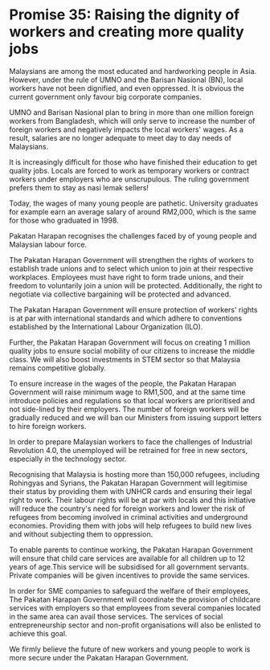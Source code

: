 # Promise 35: Raising the dignity of workers and creating more quality jobs

Malaysians are among the most educated and hardworking people in Asia. However, under the rule of UMNO and the Barisan Nasional (BN), local workers have not been dignified, and even oppressed. It is obvious the current government only favour big corporate companies.

UMNO and Barisan Nasional plan to bring in more than one million foreign workers from Bangladesh, which will only serve to increase the number of foreign workers and negatively impacts the local workers' wages. As a result, salaries are no longer adequate to meet day to day needs of Malaysians.

It is increasingly difficult for those who have finished their education to get quality jobs. Locals are forced to work as temporary workers or contract workers under employers who are unscrupulous. The ruling government prefers them to stay as nasi lemak sellers!

Today, the wages of many young people are pathetic. University graduates for example earn an average salary of around RM2,000, which is the same for those who graduated in 1998.

Pakatan Harapan recognises the challenges faced by of young people and Malaysian labour force.

The Pakatan Harapan Government will strengthen the rights of workers to establish trade unions and to select which union to join at their respective workplaces. Employees must have right to form trade unions, and their freedom to voluntarily join a union will be protected. Additionally, the right to negotiate via collective bargaining will be protected and advanced.

The Pakatan Harapan Government will ensure protection of workers' rights is at par with international standards and which adhere to conventions established by the International Labour Organization (ILO).

Further, the Pakatan Harapan Government will focus on creating 1 million quality jobs to ensure social mobility of our citizens to increase the middle class. We will also boost investments in STEM sector so that Malaysia remains competitive globally.

To ensure increase in the wages of the people, the Pakatan Harapan Government will raise minimum wage to RM1,500, and at the same time introduce policies and regulations so that local workers are prioritised and not side-lined by their employers. The number of foreign workers will be gradually reduced and we will ban our Ministers from issuing support letters to hire foreign workers.

In order to prepare Malaysian workers to face the challenges of Industrial Revolution 4.0, the unemployed will be retrained for free in new sectors, especially in the technology sector.

Recognising that Malaysia is hosting more than 150,000 refugees, including Rohingyas and Syrians, the Pakatan Harapan Government will legitimise their status by providing them with UNHCR cards and ensuring their legal right to work. Their labour rights will be at par with locals and this initiative will reduce the country's need for foreign workers and lower the risk of refugees from becoming involved in criminal activities and underground economies. Providing them with jobs will help refugees to build new lives and without subjecting them to oppression.

To enable parents to continue working, the Pakatan Harapan Government will ensure that child care services are available for all children up to 12 years of age.This service will be subsidised for all government servants. Private companies will be given incentives to provide the same services.

In order for SME companies to safeguard the welfare of their employees, The Pakatan Harapan Government will coordinate the provision of childcare services with employers so that employees from several companies located in the same area can avail those services. The services of social entrepreneurship sector and non-profit organisations will also be enlisted to achieve this goal.

We firmly believe the future of new workers and young people to work is more secure under the Pakatan Harapan Government.
